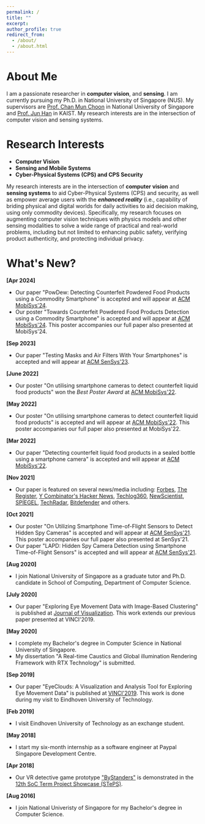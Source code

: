 ```yaml
---
permalink: /
title: ""
excerpt: 
author_profile: true
redirect_from: 
  - /about/
  - /about.html
---
```


About Me
======

I am a passionate researcher in **computer vision**, and **sensing**. I am currently pursuing my Ph.D. in National University of Singapore (NUS). My supervisors are [Prof. Chan Mun Choon](https://www.comp.nus.edu.sg/~chanmc/) in National University of Singapore and [Prof. Jun Han](https://www.junhan.org/home) in KAIST. My research interests are in the intersection of computer vision and sensing systems.

Research Interests
======
- **Computer Vision**
- **Sensing and Mobile Systems**
- **Cyber-Physical Systems (CPS) and CPS Security**

My research interests are in the intersection of **computer vision** and **sensing systems** to aid Cyber-Physical Systems (CPS) and security, as well as empower average users with the ***enhanced reality*** (i.e., capability of briding physical and digital worlds for daily activities to aid decision making, using only commodity devices). Specifically, my research focuses on augmenting computer vision techniques with physics models and other sensing modalities to solve a wide range of practical and real-world problems, including but not limited to enhancing public safety, verifying product authenticity, and protecting individual privacy.

What's New?
======
**[Apr 2024]**
* Our paper "PowDew: Detecting Counterfeit Powdered Food Products using a Commodity Smartphone" is accepted and will appear at [ACM MobiSys'24](https://www.sigmobile.org/mobisys/2024/).
* Our poster "Towards Counterfeit Powdered Food Products Detection using a Commodity Smartphone" is accepted and will appear at [ACM MobiSys'24](https://www.sigmobile.org/mobisys/2024/). This poster accompanies our full paper also presented at MobiSys'24.

**[Sep 2023]**
* Our paper "Testing Masks and Air Filters With Your Smartphones" is accepted and will appear at [ACM SenSys'23](https://sensys.acm.org/2023/).

**[June 2022]**
* Our poster "On utilising smartphone cameras to detect counterfeit liquid food products" won the *Best Poster Award* at [ACM MobiSys'22](https://www.sigmobile.org/mobisys/2022/). 

**[May 2022]**
* Our poster "On utilising smartphone cameras to detect counterfeit liquid food products" is accepted and will appear at [ACM MobiSys'22](https://www.sigmobile.org/mobisys/2022/). This poster accompanies our full paper also presented at MobiSys'22.

**[Mar 2022]**
* Our paper "Detecting counterfeit liquid food products in a sealed bottle using a smartphone camera" is accepted and will appear at [ACM MobiSys'22](https://www.sigmobile.org/mobisys/2022/).

**[Nov 2021]**
* Our paper is featured on several news/media including: [Forbes](https://www.forbes.com/sites/leemathews/2021/11/19/your-smartphone-may-soon-be-able-to-detect-hidden-spy-cameras/?sh=3e929f8470cf), [The Register](https://www.theregister.com/2021/11/18/smartphone_camera_detection/), [Y Combinator's Hacker News](https://news.ycombinator.com/item?id=29267168), [Techlog360](https://techlog360.com/detect-hidden-spy-cameras-using-smartphone/), [NewScientist](https://www.newscientist.com/article/2299052-smartphone-app-can-detect-hidden-camera-lenses-from-reflections/), [SPIEGEL](https://www.spiegel.de/netzwelt/netzpolitik/laser-assisted-photography-detection-lapd-smartphone-app-spuert-versteckte-spionagekameras-auf-a-8318b023-0fad-40a8-a210-1c041a14d0a1), [TechRadar](https://www.techradar.com/news/your-smartphone-could-help-track-spy-cameras), [Bitdefender](https://www.bitdefender.com/blog/hotforsecurity/boffins-say-they-can-spot-a-hidden-spy-cam-with-just-a-smartphone/) and others.

**[Oct 2021]** 
* Our poster "On Utilizing Smartphone Time-of-Flight Sensors to Detect Hidden Spy Cameras" is accepted and will appear at [ACM SenSys'21](https://www.sigmobile.org/mobisys/2021/). This poster accompanies our full paper also presented at SenSys'21.
* Our paper "LAPD: Hidden Spy Camera Detection using Smartphone Time-of-Flight Sensors" is accepted and will appear at [ACM SenSys'21](https://www.sigmobile.org/mobisys/2021/).

**[Aug 2020]**
* I join National University of Singapore as a graduate tutor and Ph.D. candidate in School of Computing, Department of Computer Science.

**[July 2020]**
* Our paper "Exploring Eye Movement Data with Image-Based Clustering" is published at [Journal of Visualization](https://www.springer.com/journal/12650). This work extends our previous paper presented at VINCI'2019.

**[May 2020]**
* I complete my Bachelor's degree in Computer Science in National University of Singapore. 
* My dissertation "A Real-time Caustics and Global illumination Rendering Framework with RTX Technology" is submitted.

**[Sep 2019]**
* Our paper "EyeClouds: A Visualization and Analysis Tool for Exploring Eye Movement Data" is published at [VINCI'2019](https://vinci-conf.org/2019/). This work is done during my visit to Eindhoven University of Technology.

**[Feb 2019]**
* I visit Eindhoven University of Technology as an exchange student.

**[May 2018]**
* I start my six-month internship as a software engineer at Paypal Singapore Development Centre.

**[Apr 2018]**
* Our VR detective game prototype ["ByStanders"](https://qq315035253.wixsite.com/bystanders) is demonstrated in the [12th SoC Term Project Showcase (STePS)](https://isteps.comp.nus.edu.sg/event/12th-steps).

**[Aug 2016]**
* I join National Univeristy of Singapore for my Bachelor's degree in Computer Science.

